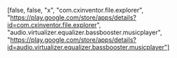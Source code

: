 [false, false, "x", "com.cxinventor.file.explorer", "https://play.google.com/store/apps/details?id=com.cxinventor.file.explorer", "audio.virtualizer.equalizer.bassbooster.musicplayer", "https://play.google.com/store/apps/details?id=audio.virtualizer.equalizer.bassbooster.musicplayer"]
